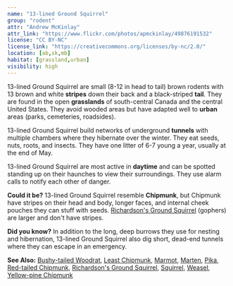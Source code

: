 ```yaml
---
name: "13-lined Ground Squirrel"
group: "rodent"
attr: "Andrew McKinlay"
attr_link: "https://www.flickr.com/photos/apmckinlay/49876191532"
license: "CC BY-NC"
license_link: "https://creativecommons.org/licenses/by-nc/2.0/"
location: [ab,sk,mb]
habitat: [grassland,urban]
visibility: high
---
```

13-lined Ground Squirrel are small (8-12 in head to tail) brown rodents with 13 brown and white **stripes** down their back and a black-striped **tail**.  They are found in the open **grasslands** of south-central Canada and the central United States. They avoid wooded areas but have adapted well to **urban** areas (parks, cemeteries, roadsides).

13-lined Ground Squirrel  build networks of underground **tunnels** with multiple chambers where they hibernate over the winter. They eat seeds, nuts, roots, and insects. They have one litter of 6-7 young a year, usually at the end of May.

13-lined Ground Squirrel are most active in **daytime** and can be spotted standing up on their haunches to view their surroundings. They use alarm calls to notify each other of danger.

**Could it be?** 13-lined Ground Squirrel resemble __Chipmunk__, but Chipmunk have stripes on their head and body, longer faces, and internal cheek pouches they can stuff with seeds. [Richardson's Ground Squirrel](/animals/richgs/) (gophers) are larger and don't have stripes.

**Did you know?** In addition to the long, deep burrows they use for nesting and hibernation, 13-lined Ground Squirrel also dig short, dead-end tunnels where they can escape in an emergency.

<!-- generated, do not edit -->
**See Also:**
[Bushy-tailed Woodrat](/animals/buwrat/),
[Least Chipmunk](/animals/leastchip/),
[Marmot](/animals/marmot/),
[Marten](/animals/marten/),
[Pika](/animals/pika/),
[Red-tailed Chipmunk](/animals/retchip/),
[Richardson's Ground Squirrel](/animals/richgs/),
[Squirrel](/animals/squirrel/),
[Weasel](/animals/weasel/),
[Yellow-pine Chipmunk](/animals/yelpchip/)
